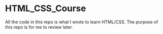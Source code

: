 # HTML_CSS_Course

All the code in this repo is what I wrote to learn HTML/CSS. The purpose of this repo is for me to review later.
